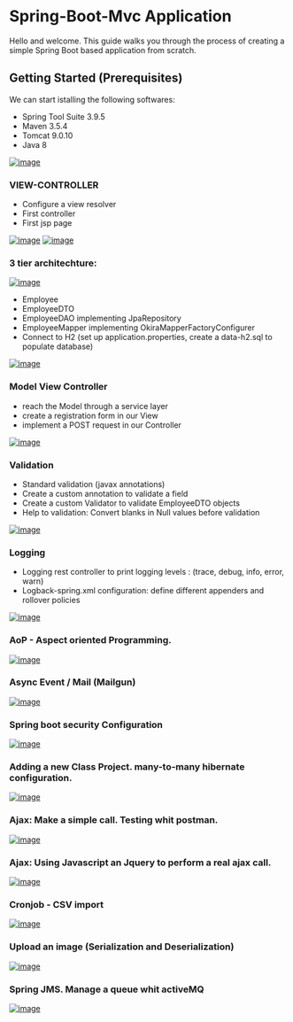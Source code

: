 # Spring-Boot-Mvc Application

Hello and welcome.
This guide walks you through the process of creating a simple Spring Boot based application from scratch. 

## Getting Started (Prerequisites)

We can start istalling the following softwares:

- Spring Tool Suite 3.9.5
- Maven 3.5.4
- Tomcat 9.0.10
- Java 8 

[![image](https://image.ibb.co/kbE3op/solution_2480514_1280.png)](installation.md)
### VIEW-CONTROLLER

- Configure a view resolver
- First controller
- First jsp page

[![image](https://image.ibb.co/c2Bxg9/springgood.png)](https://www.baeldung.com/spring-mvc-view-resolver-tutorial)
[![image](https://image.ibb.co/kbE3op/solution_2480514_1280.png)](viewresolver.md)

### 3 tier architechture:

[![image](https://image.ibb.co/cKBtKU/wiki.png)](https://en.wikipedia.org/wiki/Multitier_architecture#Three-tier_architecture)


- Employee
- EmployeeDTO
- EmployeeDAO implementing JpaRepository
- EmployeeMapper implementing OkiraMapperFactoryConfigurer
- Connect to H2 (set up application.properties, create a data-h2.sql to populate database)

[![image](https://image.ibb.co/kbE3op/solution_2480514_1280.png)](3layers.md)

### Model View Controller

- reach the Model through a service layer
- create a registration form in our View
- implement a POST request in our Controller

[![image](https://image.ibb.co/kbE3op/solution_2480514_1280.png)](registration.md)

### Validation

- Standard validation (javax annotations)
- Create a custom annotation to validate a field
- Create a custom Validator to validate EmployeeDTO objects
- Help to validation: Convert blanks in Null values before validation

[![image](https://image.ibb.co/kbE3op/solution_2480514_1280.png)](validation.md)

### Logging

- Logging rest controller to print logging levels : (trace, debug, info, error, warn)
- Logback-spring.xml configuration: define different appenders and rollover policies

[![image](https://image.ibb.co/kbE3op/solution_2480514_1280.png)](logging.md)

### AoP - Aspect oriented Programming.

[![image](https://image.ibb.co/b694Op/image.png)](aop.md)

### Async Event / Mail (Mailgun)

[![image](https://image.ibb.co/b694Op/image.png)](async.md)

### Spring boot security Configuration

[![image](https://image.ibb.co/b694Op/image.png)](security.md)

### Adding a new Class Project. many-to-many hibernate configuration.

[![image](https://image.ibb.co/b694Op/image.png)](m2m.md)

### Ajax: Make a simple call. Testing whit postman.

[![image](https://image.ibb.co/b694Op/image.png)](postman.md)

### Ajax: Using Javascript an Jquery to perform a real ajax call.

[![image](https://image.ibb.co/b694Op/image.png)](js.md)

### Cronjob - CSV import

[![image](https://image.ibb.co/b694Op/image.png)](cronjob.md)

### Upload an image (Serialization and Deserialization)

[![image](https://image.ibb.co/b694Op/image.png)](upload.md) 

### Spring JMS. Manage a queue whit activeMQ

[![image](https://image.ibb.co/b694Op/image.png)](jms.md)


